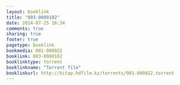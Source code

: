 ```yaml
---
layout: booklink
title: "003-0000102"
date: 2014-07-25 16:34
comments: true
sharing: true
footer: true
pagetype: booklink 
bookmedia: 001-000022
booklink: 003-0000102
booklinktype: torrent
booklinkname: "Torrent file"
booklinkurl: http://kitap.hdfilm.kz/torrents/001-000022.torrent
---
```

